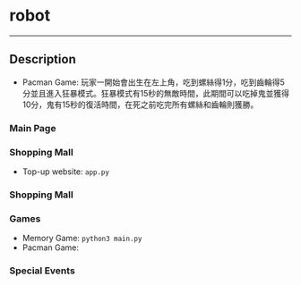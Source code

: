 # robot
---

## Description
* Pacman Game: 玩家一開始會出生在左上角，吃到螺絲得1分，吃到齒輪得5分並且進入狂暴模式。狂暴模式有15秒的無敵時間，此期間可以吃掉鬼並獲得10分，鬼有15秒的復活時間，在死之前吃完所有螺絲和齒輪則獲勝。

### Main Page

### Shopping Mall

* Top-up website: `app.py` 

### Shopping Mall

### Games

* Memory Game:  `python3 main.py`
* Pacman Game:


### Special Events
